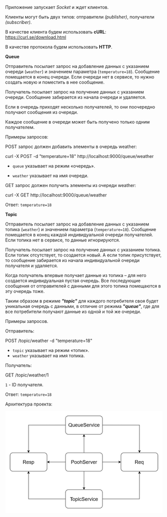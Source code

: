 Приложение запускает _Socket_ и ждет клиентов.

Клиенты могут быть двух типов: отправители _(publisher)_, получатели _(subscriber)_.

В качестве клиента будем использовать **cURL**: https://curl.se/download.html

В качестве протокола будем использовать **HTTP**. 

__**Queue**__

Отправитель посылает запрос на добавление данных с указанием очереди (`weather`) и значением параметра (`temperature=18`). Сообщение помещается в конец очереди. Если очереди нет в сервисе, то нужно создать новую и поместить в нее сообщение.

Получатель посылает запрос на получение данных с указанием очереди. Сообщение забирается из начала очереди и удаляется.

Если в очередь приходят несколько получателей, то они поочередно получают сообщения из очереди.

Каждое сообщение в очереди может быть получено только одним получателем.

Примеры запросов:

POST запрос должен добавить элементы в очередь weather:

curl -X POST -d "temperature=18" http://localhost:9000/queue/weather

* `queue` указывает на режим «очередь».

* `weather` указывает на имя очереди.



GET запрос должен получить элементы из очереди weather:

curl -X GET http://localhost:9000/queue/weather

Ответ: `temperature=18`

__**Topic**__

Отправитель посылает запрос на добавление данных с указанием топика (`weather`) и значением параметра (`temperature=18`). Сообщение помещается в конец каждой индивидуальной очереди получателей. Если топика нет в сервисе, то данные игнорируются.

Получатель посылает запрос на получение данных с указанием топика. Если топик отсутствует, то создается новый. А если топик присутствует, то сообщение забирается из начала индивидуальной очереди получателя и удаляется.

Когда получатель впервые получает данные из топика – для него создается индивидуальная пустая очередь. Все последующие сообщения от отправителей с данными для этого топика помещаются в эту очередь тоже.

Таким образом в режиме _**"topic"**_ для каждого потребителя своя будет уникальная очередь с данными, в отличие от режима _**"queue"**_, где для все потребители получают данные из одной и той же очереди.

Примеры запросов.

Отправитель:

POST /topic/weather -d "temperature=18"

* `topic` указывает на режим «топик».
* `weather` указывает на имя топика.

Получатель:

GET /topic/weather/1

`1` - ID получателя.

Ответ: `temperature=18`

Архитектура проекта:

![](src/main/resources/imageTaskSource.png)